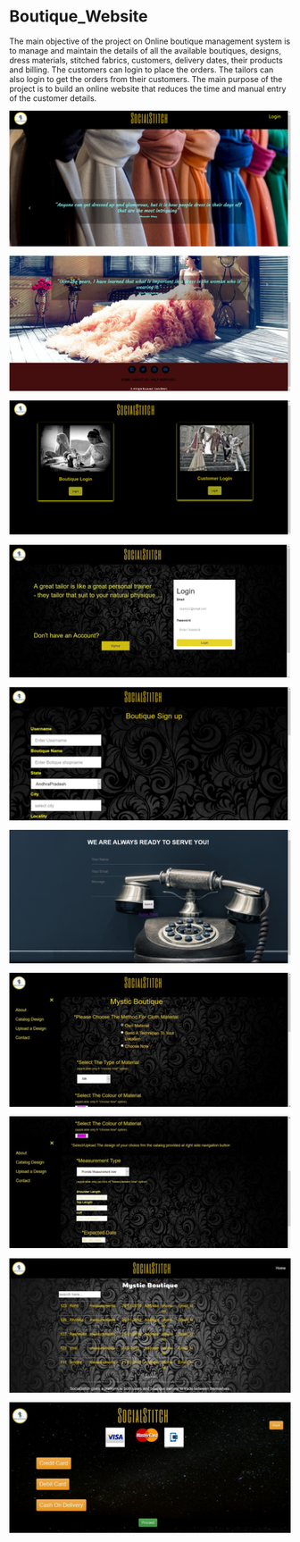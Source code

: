 # Boutique_Website
The main objective of the project on Online boutique management system is to manage and maintain the details of all the available boutiques, designs, dress materials, stitched fabrics, customers, delivery dates, their products and billing. The customers can login to place the orders. The tailors can also login to get the orders from their customers. The main purpose of the project is to build an online website that reduces the time and manual entry of the customer details.

![](Screenshot/Home_Page.png)

![](Screenshot/Home_Page1.png)

![](Screenshot/Login_Page.png)

![](Screenshot/Boutique_Login.png)

![](Screenshot/Boutique_SignUp.png)

![](Screenshot/Contact_Us.png)

![](Screenshot/Design_Catalog.png)

![](Screenshot/Design_Catalog1.png)

![](Screenshot/Stitchers.png)

![](Screenshot/Payment_Page.png)
